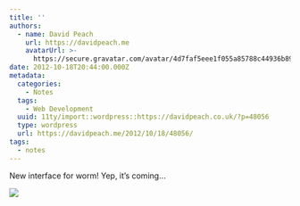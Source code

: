 ```yaml
---
title: ''
authors:
  - name: David Peach
    url: https://davidpeach.me
    avatarUrl: >-
      https://secure.gravatar.com/avatar/4d7faf5eee1f055a85788c44936b8995eaab6dfb004e7854ec747ccb272e91ee?s=96&d=mm&r=g
date: 2012-10-18T20:44:00.000Z
metadata:
  categories:
    - Notes
  tags:
    - Web Development
  uuid: 11ty/import::wordpress::https://davidpeach.co.uk/?p=48056
  type: wordpress
  url: https://davidpeach.me/2012/10/18/48056/
tags:
  - notes
---
```

New interface for worm! Yep, it’s coming…

[![](/assets/A5hSIZMCEAEbknV-450x600-iudak8oesTiF.jpg)](/assets/A5hSIZMCEAEbknV-450x600-iudak8oesTiF.jpg)